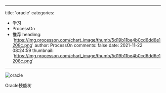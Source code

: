 
---
title: 'oracle'
categories: 
 - 学习
 - ProcessOn
 - 推荐
headimg: 'https://img.processon.com/chart_image/thumb/5d19b11be4b0cd6dd6e1208c.png'
author: ProcessOn
comments: false
date: 2021-11-22 08:24:59
thumbnail: 'https://img.processon.com/chart_image/thumb/5d19b11be4b0cd6dd6e1208c.png'
---

<div>   
<img class="thumb" alt="oracle" src="https://img.processon.com/chart_image/thumb/5d19b11be4b0cd6dd6e1208c.png" referrerpolicy="no-referrer">
<p>Oracle技能树</p>  
</div>
            